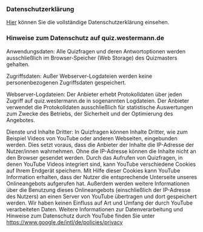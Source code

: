 ### Datenschutzerklärung
[Hier](https://www.westermann.de/datenschutz#Datenschutzerklaerung) können Sie die vollständige Datenschutzerklärung einsehen.

### Hinweise zum Datenschutz auf quiz.westermann.de
Anwendungsdaten: Alle Quizfragen und deren Antwortoptionen werden ausschließlich im Browser-Speicher (Web Storage) des Quizmasters gehalten.

Zugriffsdaten: Außer Webserver-Logdateien werden keine personenbezogenen Zugriffsdaten gespeichert.

Webserver-Logdateien: Der Anbieter erhebt Protokolldaten über jeden Zugriff auf quiz.westermann.de in sogenannten Logdateien. Der Anbieter verwendet die Protokolldaten ausschließlich für statistische Auswertungen zum Zwecke des Betriebs, der Sicherheit und der Optimierung des Angebotes. 

Dienste und Inhalte Dritter: In Quizfragen können Inhalte Dritter, wie zum Beispiel Videos von YouTube oder anderen Webseiten, eingebunden werden. Dies setzt voraus, dass die Anbieter der Inhalte die IP-Adresse der Nutzer/innen wahrnehmen. Ohne die IP-Adresse können die Inhalte nicht an den Browser gesendet werden. Durch das Aufrufen von Quizfragen, in denen YouTube Videos integriert sind, kann YouTube verschiedene Cookies auf Ihrem Endgerät speichern. Mit Hilfe dieser Cookies kann YouTube Information erhalten, dass der Nutzer die entsprechende Unterseite unseres Onlineangebots aufgerufen hat. Außerdem werden weitere Informationen über die Benutzung dieses Onlineangebots (einschließlich der IP-Adresse des Nutzers) an einen Server von YouTube übertragen und dort gespeichert werden. Wir haben keinen Einfluss auf Art und Umfang der durch YouTube verarbeiteten Daten. Weitere Informationen zur Datenverarbeitung und Hinweise zum Datenschutz durch YouTube finden Sie unter https://www.google.de/intl/de/policies/privacy
